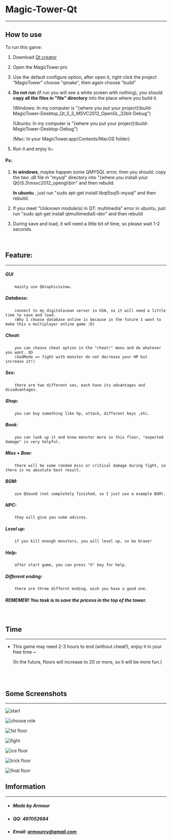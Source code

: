 # Magic-Tower-Qt
---

## How to use 

To run this game:

1. Download [Qt creator](https://www.qt.io/download-open-source/#section-6)
2. Open the MagicTower.pro
3. Use the default configure option, after open it, right click the project "MagicTower" choose "qmake", then again choose "build"
4. **Do not run** (if run you will see a white screen with nothing), you should **copy all the files in "file" directory** into the place where you build it.
	
	(Windows: In my computer is "{where you put your project}\build-MagicTower-Desktop_Qt_5_3_MSVC2012_OpenGL_32bit-Debug")
	
	(Ubuntu: In my computer is "{where you put your project}\build-MagicTower-Desktop-Debug")
	
	(Mac: In your MagicTower.app/Contents/MacOS folder)

5. Run it and enjoy it~

#### Ps:	
   1. **In windows**, maybe happen some QMYSQL error, then you should:
	copy the two .dll file in "mysql" directory into "{where you install your Qt}\5.3\msvc2012_opengl\bin" and then rebuild.
      
      **In ubuntu** , just run "sudo apt-get install libqt5sql5-mysql" and then rebuild.
	
   2. If you meet "Unknown module(s) in QT: multimedia" error in ubuntu, just run "sudo apt-get install qtmultimedia5-dev" and then rebuild
   3. During save and load, it will need a little bit of time, so please wait 1-2 seconds.


<br>


## Feature:

---
##### GUI 			
		mainly use QGraphicsview.
##### Databese: 		
		connect to my digitalocean server in USA, so it will need a little time to save and load. 	
		(Why I choose database online is because in the future I want to make this a multiplayer online game :D)
##### Cheat: 			
		you can choose cheat option in the "cheat!" menu and do whatever you want. XD
		(GodMode => fight with monster do not decrease your HP but increase it!)
##### Sex:			
		there are two different sex, each have its advantages and disadvantages.
##### Shop: 			
		you can buy something like hp, attack, different keys ,etc.
##### Book: 			
		you can look up it and know monster more in this floor, "expected damage" is very helpful.
##### Miss + Bow: 	
		there will be some random miss or critical damage during fight, so there is no absolute best result.
##### BGM: 			
		use QSound (not completely finished, so I just use a example BGM).
##### NPC:	
		they will give you some advices.
##### Level up:
		if you kill enough monsters, you will level up, so be brave!
##### Help:
		after start game, you can press "h" key for help.
##### Different ending:	
		there are three differnt ending, wish you have a good one.

##### REMEMER! You task is to save the pricess in the top of the tower.</p>


<br>


## Time
---

* This game may need 2-3 hours to end (without cheat!), enjoy it in your free time ~

	(In the future, floors will increase to 20 or more, so it will be more fun.)

<br>


<br>

## Some Screenshots
---
![start](http://www.armourcy.com/Mt_pic/1.jpg)

![choose role](http://www.armourcy.com/Mt_pic/2.jpg)

![1st floor](http://www.armourcy.com/Mt_pic/3.jpg)

![fight](http://www.armourcy.com/Mt_pic/4.jpg)

![ice floor](http://www.armourcy.com/Mt_pic/5.jpg)

![trick floor](http://www.armourcy.com/Mt_pic/6.jpg)

![final floor](http://www.armourcy.com/Mt_pic/7.jpg)



## Imformation
---

* ##### Made by Armour 

* ##### QQ:		497052684

* ##### Email: 	armourcy@gmail.com
